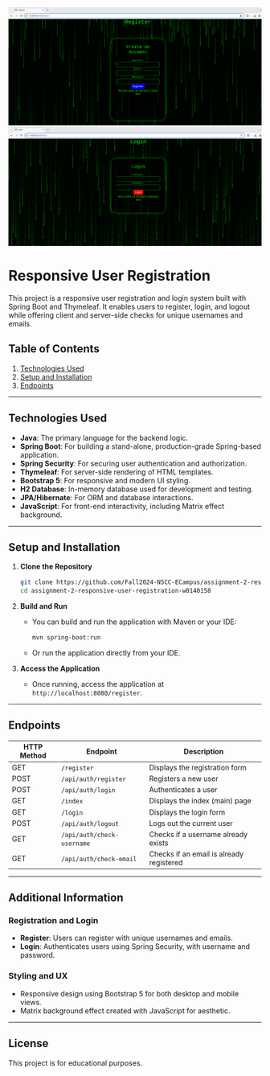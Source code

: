 ![Login Image](https://raw.githubusercontent.com/Fall2024-NSCC-ECampus/assignment-2-responsive-user-registration-w0140158/main/login.png)
![Login Image 1](https://raw.githubusercontent.com/Fall2024-NSCC-ECampus/assignment-2-responsive-user-registration-w0140158/main/login2.png)


# Responsive User Registration

This project is a responsive user registration and login system built with Spring Boot and Thymeleaf. It enables users to register, login, and logout while offering client and server-side checks for unique usernames and emails.

## Table of Contents
1. [Technologies Used](#technologies-used)
2. [Setup and Installation](#setup-and-installation)
3. [Endpoints](#endpoints)

---

## Technologies Used

- **Java**: The primary language for the backend logic.
- **Spring Boot**: For building a stand-alone, production-grade Spring-based application.
- **Spring Security**: For securing user authentication and authorization.
- **Thymeleaf**: For server-side rendering of HTML templates.
- **Bootstrap 5**: For responsive and modern UI styling.
- **H2 Database**: In-memory database used for development and testing.
- **JPA/Hibernate**: For ORM and database interactions.
- **JavaScript**: For front-end interactivity, including Matrix effect background.

---

## Setup and Installation

1. **Clone the Repository**
   ```bash
   git clone https://github.com/Fall2024-NSCC-ECampus/assignment-2-responsive-user-registration-w0140158.git
   cd assignment-2-responsive-user-registration-w0140158
   ```

2. **Build and Run**
    - You can build and run the application with Maven or your IDE:
      ```bash
      mvn spring-boot:run
      ```
    - Or run the application directly from your IDE.

3. **Access the Application**
    - Once running, access the application at `http://localhost:8080/register`.

---

## Endpoints

| HTTP Method | Endpoint             | Description                                |
|-------------|-----------------------|--------------------------------------------|
| GET         | `/register`           | Displays the registration form             |
| POST        | `/api/auth/register`  | Registers a new user                       |
| POST        | `/api/auth/login`     | Authenticates a user                       |
| GET         | `/index`              | Displays the index (main) page             |
| GET         | `/login`              | Displays the login form                    |
| POST        | `/api/auth/logout`    | Logs out the current user                  |
| GET         | `/api/auth/check-username` | Checks if a username already exists  |
| GET         | `/api/auth/check-email`    | Checks if an email is already registered |

---

## Additional Information

### Registration and Login
- **Register**: Users can register with unique usernames and emails.
- **Login**: Authenticates users using Spring Security, with username and password.

### Styling and UX
- Responsive design using Bootstrap 5 for both desktop and mobile views.
- Matrix background effect created with JavaScript for aesthetic.

---

## License

This project is for educational purposes.
